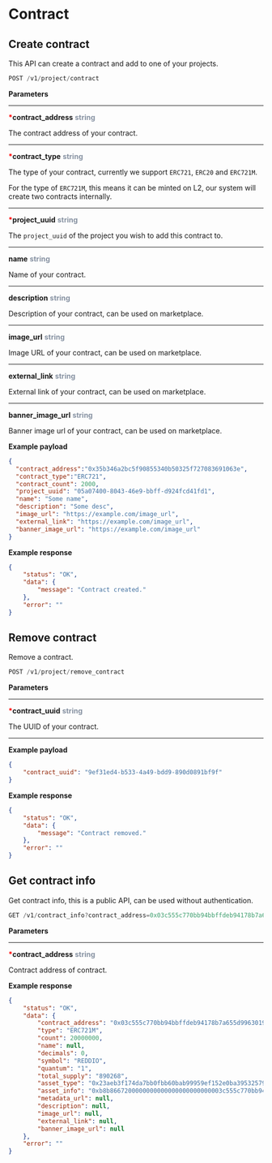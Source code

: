 
# Contract

## Create contract

This API can create a contract and add to one of your projects.

```jsx
POST /v1/project/contract
```

**Parameters**

---


<strong style='color:red'>*</strong>**contract_address** <strong style='color:#8792a2'>string</strong>

The contract address of your contract.

---

<strong style='color:red'>*</strong>**contract_type** <strong style='color:#8792a2'>string</strong>

The type of your contract, currently we support `ERC721`, `ERC20` and `ERC721M`.

For the type of `ERC721M`, this means it can be minted on L2, our system will create two contracts internally.

---

<strong style='color:red'>*</strong>**project_uuid** <strong style='color:#8792a2'>string</strong>

The `project_uuid` of the project you wish to add this contract to.

---

**name** <strong style='color:#8792a2'>string</strong>

Name of your contract.

---

**description** <strong style='color:#8792a2'>string</strong>

Description of your contract, can be used on marketplace.

---

**image_url** <strong style='color:#8792a2'>string</strong>

Image URL of your contract, can be used on marketplace.

---

**external_link** <strong style='color:#8792a2'>string</strong>

External link of your contract, can be used on marketplace.

---

**banner_image_url** <strong style='color:#8792a2'>string</strong>

Banner image url of your contract, can be used on marketplace.


**Example payload**
```json
{
  "contract_address":"0x35b346a2bc5f90855340b50325f727083691063e",
  "contract_type":"ERC721",
  "contract_count": 2000,
  "project_uuid": "05a07400-8043-46e9-bbff-d924fcd41fd1",
  "name": "Some name",
  "description": "Some desc",
  "image_url": "https://example.com/image_url",
  "external_link": "https://example.com/image_url",
  "banner_image_url": "https://example.com/image_url"
}
```

**Example response**
```json
{
    "status": "OK",
    "data": {
        "message": "Contract created."
    },
    "error": ""
}
```

## Remove contract

Remove a contract.

```jsx
POST /v1/project/remove_contract
```

**Parameters**

---

<strong style='color:red'>*</strong>**contract_uuid** <strong style='color:#8792a2'>string</strong>

The UUID of your contract.

---

**Example payload**
```json
{
    "contract_uuid": "9ef31ed4-b533-4a49-bdd9-890d0891bf9f"
}
```

**Example response**
```json
{
    "status": "OK",
    "data": {
        "message": "Contract removed."
    },
    "error": ""
}
```

## Get contract info

Get contract info, this is a public API, can be used without authentication.

```jsx
GET /v1/contract_info?contract_address=0x03c555c770bb94bbffdeb94178b7a655d9963019
```

**Parameters**

---

<strong style='color:red'>*</strong>**contract_address** <strong style='color:#8792a2'>string</strong>

Contract address of contract.

**Example response**
```json
{
	"status": "OK",
	"data": {
		"contract_address": "0x03c555c770bb94bbffdeb94178b7a655d9963019",
		"type": "ERC721M",
		"count": 20000000,
		"name": null,
		"decimals": 0,
		"symbol": "REDDIO",
		"quantum": "1",
		"total_supply": "890268",
		"asset_type": "0x23aeb3f174da7bb0fbb60bab99959ef152e0ba39532579ca202c352f5698188",
		"asset_info": "0xb8b8667200000000000000000000000003c555c770bb94bbffdeb94178b7a655d9963019",
		"metadata_url": null,
		"description": null,
		"image_url": null,
		"external_link": null,
		"banner_image_url": null
	},
	"error": ""
}
```
